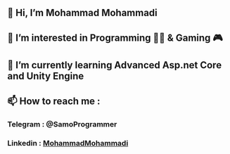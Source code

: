 ## 👋 Hi, I’m Mohammad Mohammadi
## 👀 I’m interested in Programming 👨‍💻 & Gaming 🎮
## 🌱 I’m currently learning Advanced Asp.net Core and Unity Engine
## 📫 How to reach me : 
###  Telegram : @SamoProgrammer
###  Linkedin : [MohammadMohammadi](linkedin.com/in/samoprogrammer)
